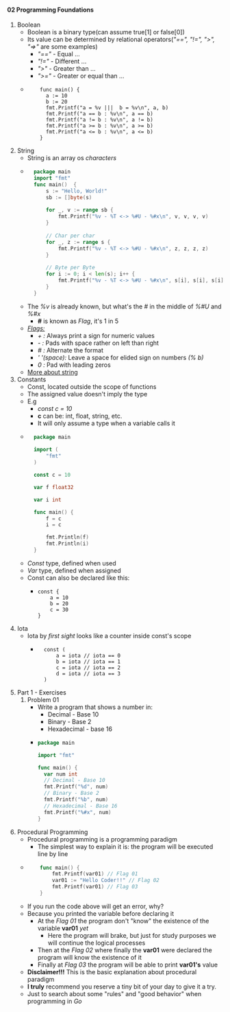#### 02 Programming Foundations
1. Boolean
    - Boolean is a binary type(can assume true[1] or false[0])
    - Its value can be determined by relational operators(*"==", "!=", ">", "=>"* are some examples)
        - *"=="* - Equal ...
        - *"!="* - Different ...
        - *">"*  - Greater than ...
        - *">="* - Greater or equal than ...
    - ```
          func main() {
            a := 10
            b := 20
            fmt.Printf("a = %v |||  b = %v\n", a, b)
            fmt.Printf("a == b : %v\n", a == b)
            fmt.Printf("a != b : %v\n", a != b)
            fmt.Printf("a >= b : %v\n", a >= b)
            fmt.Printf("a <= b : %v\n", a <= b)
          }
      ```
2. String
    - String is an array os _characters_
    - ```go
        package main
        import "fmt"
        func main()  {
        	s := "Hello, World!"
        	sb := []byte(s)
        
        	for _, v := range sb {
        		fmt.Printf("%v - %T <-> %#U - %#x\n", v, v, v, v)
        	}
        
        	// Char per char
        	for _, z := range s {
        		fmt.Printf("%v - %T <-> %#U - %#x\n", z, z, z, z)
        	}
        
        	// Byte per Byte
        	for i := 0; i < len(s); i++ {
        		fmt.Printf("%v - %T <-> %#U - %#x\n", s[i], s[i], s[i], s[i])
        	}
        }
      ```
    - The _%v_ is already known, but what's the _#_ in the middle of _%#U_ and _%#x_
        - __#__ is known as _Flag_, it's 1 in 5
    - _[Flags:](https://golang.org/pkg/fmt/)_
        - _+ :_ Always print a sign for numeric values
        - _- :_ Pads with space rather on left than right
        - _# :_ Alternate the format
        - _' '(space):_ Leave a space for elided sign on numbers _(% b)_
        - _0 :_ Pad with leading zeros
    - [More about string](https://blog.golang.org/strings)
3. Constants
    - Const, located outside the scope of functions
    - The assigned value doesn't imply the type
    - E.g
        - _const c = 10_
        - __c__ can be: int, float, string, etc.
        - It will only assume a type when a variable calls it
    - ```go
        package main
        
        import (
            "fmt"
        )
      
        const c = 10
      
        var f float32
      
        var i int
      
        func main() {
            f = c
            i = c

            fmt.Println(f)
            fmt.Println(i)
        }
      ```
    - _Const_ type, defined when used 
    - _Var_ type, defined when assigned
    - Const can also be declared like this:
        - ```
          const {
              a = 10
              b = 20
              c = 30
          }
          ```
4. Iota
    - Iota by _first sight_ looks like a counter inside const's scope
        - ```
            const (
                a = iota // iota == 0
                b = iota // iota == 1
                c = iota // iota == 2
                d = iota // iota == 3
            )
          ```
05. Part 1 - Exercises
    1. Problem 01
        - Write a program that shows a number in:
            - Decimal - Base 10
            - Binary - Base 2
            - Hexadecimal - base 16
        - ```go
          package main
          
          import "fmt"
          
          func main() {
            var num int
            // Decimal - Base 10
            fmt.Printf("%d", num)
            // Binary - Base 2
            fmt.Printf("%b", num)
            // Hexadecimal - Base 16
            fmt.Printf("%#x", num)
          }
          ```
06. Procedural Programming
    - Procedural programming is a programming paradigm
        - The simplest way to explain it is: the program will be executed line by line
    -   ```go
            func main() {
            	fmt.Printf(var01) // Flag 01
            	var01 := "Hello Coder!!" // Flag 02
            	fmt.Printf(var01) // Flag 03
            }
        ```
    - If you run the code above will get an error, why?
    - Because you printed the variable before declaring it
        - At the _Flag 01_ the program don't "know" the existence of the variable __var01__ _yet_
            - Here the program will brake, but just for study purposes we will continue the logical processes
        - Then at the _Flag 02_ where finally the __var01__ were declared the program will know the existence of it
        - Finally at _Flag 03_ the program will be able to print __var01's__ value
    - __Disclaimer!!!__ This is the basic explanation about procedural paradigm
    - __I truly__ recommend you reserve a tiny bit of your day to give it a try.
    - Just to search about some "rules" and "good behavior" when programming in _Go_